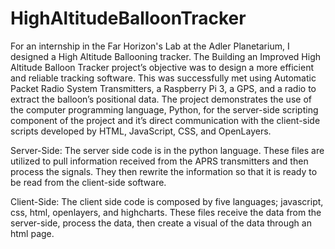 # HighAltitudeBalloonTracker
For an internship in the Far Horizon's Lab at the Adler Planetarium, I designed a High Altitude Ballooning tracker.  The Building an Improved High Altitude Balloon Tracker project’s objective was to design a more efficient and reliable tracking software. This was successfully met using Automatic Packet Radio System Transmitters, a Raspberry Pi 3, a GPS, and a radio to extract the balloon’s positional data. The project demonstrates the use of the computer programming language, Python, for the server-side scripting component of the project and it’s direct communication with the client-side scripts developed by HTML, JavaScript, CSS, and OpenLayers.

Server-Side: The server side code is in the python language. These files are utilized to pull information received from the APRS transmitters and then process the signals. They then rewrite the information so that it is ready to be read from the client-side software. 

Client-Side: The client side code is composed by five languages; javascript, css, html, openlayers, and highcharts. These files receive the data from the server-side, process the data, then create a visual of the data through an html page. 


